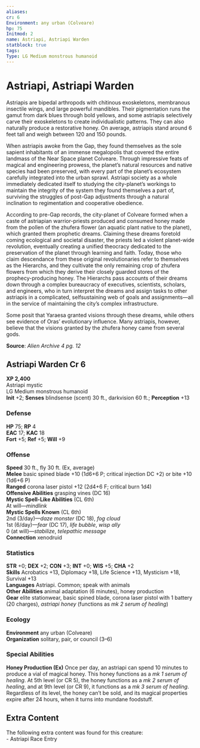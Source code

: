 ```yaml
---
aliases: 
cr: 6
Environment: any urban (Colveare)
hp: 75
Initmod: 2
name: Astriapi, Astriapi Warden
statblock: true
tags: 
Type: LG Medium monstrous humanoid
---
```


# Astriapi, Astriapi Warden

Astriapis are bipedal arthropods with chitinous exoskeletons, membranous insectile wings, and large powerful mandibles. Their pigmentation runs the gamut from dark blues through bold yellows, and some astriapis selectively carve their exoskeletons to create individualistic patterns. They can also naturally produce a restorative honey. On average, astriapis stand around 6 feet tall and weigh between 120 and 150 pounds.

When astriapis awoke from the Gap, they found themselves as the sole sapient inhabitants of an immense megalopolis that covered the entire landmass of the Near Space planet Colveare. Through impressive feats of magical and engineering prowess, the planet’s natural resources and native species had been preserved, with every part of the planet’s ecosystem carefully integrated into the urban sprawl. Astriapi society as a whole immediately dedicated itself to studying the city-planet’s workings to maintain the integrity of the system they found themselves a part of, surviving the struggles of post-Gap adjustments through a natural inclination to regimentation and cooperative obedience.

According to pre-Gap records, the city-planet of Colveare formed when a caste of astriapian warrior-priests produced and consumed honey made from the pollen of the zhufera flower (an aquatic plant native to the planet), which granted them prophetic dreams. Claiming these dreams foretold coming ecological and societal disaster, the priests led a violent planet-wide revolution, eventually creating a unified theocracy dedicated to the preservation of the planet through learning and faith. Today, those who claim descendance from these original revolutionaries refer to themselves as the Hierarchs, and they cultivate the only remaining crop of zhufera flowers from which they derive their closely guarded stores of the prophecy-producing honey. The Hierarchs pass accounts of their dreams down through a complex bureaucracy of executives, scientists, scholars, and engineers, who in turn interpret the dreams and assign tasks to other astriapis in a complicated, selfsustaining web of goals and assignments—all in the service of maintaining the city’s complex infrastructure.

Some posit that Yaraesa granted visions through these dreams, while others see evidence of Oras’ evolutionary influence. Many astriapis, however, believe that the visions granted by the zhufera honey came from several gods.

**Source**:  _Alien Archive 4 pg. 12_

## Astriapi Warden Cr 6

**XP 2,400**  
Astriapi mystic  
LG Medium monstrous humanoid  
**Init** +2; **Senses** blindsense (scent) 30 ft., darkvision 60 ft.; **Perception** +13  

### Defense

**HP** 75; **RP** 4  
**EAC** 17; **KAC** 18  
**Fort** +5; **Ref** +5; **Will** +9  

### Offense

**Speed** 30 ft., fly 30 ft. (Ex, average)  
**Melee** basic spined blade +10 (1d6+6 P; critical injection DC +2) or bite +10 (1d6+6 P)  
**Ranged** corona laser pistol +12 (2d4+6 F; critical burn 1d4)  
**Offensive Abilities** grasping vines (DC 16)  
**Mystic Spell-Like Abilities** (CL 6th)  
At will—_mindlink_  
**Mystic Spells Known** (CL 6th)  
2nd (3/day)—_daze monster_ (DC 18), _fog cloud_  
1st (6/day)—_fear_ (DC 17), _life bubble_, _wisp ally_  
0 (at will)—_stabilize_, _telepathic message_  
**Connection** xenodruid

### Statistics

**STR** +0; **DEX** +2; **CON** +3; **INT** +0; **WIS** +5; **CHA** +2  
**Skills** Acrobatics +13, Diplomacy +18, Life Science +13, Mysticism +18, Survival +13  
**Languages** Astriapi. Common; speak with animals  
**Other Abilities** animal adaptation (6 minutes), honey production  
**Gear** elite stationwear, basic spined blade, corona laser pistol with 1 battery (20 charges), _astriapi honey_ (functions as _mk 2 serum of healing_)

### Ecology

**Environment** any urban (Colveare)  
**Organization** solitary, pair, or council (3–6)

### Special Abilities

**Honey Production (Ex)** Once per day, an astriapi can spend 10 minutes to produce a vial of magical honey. This honey functions as a _mk 1 serum of healing_. At 5th level (or CR 5), the honey functions as a _mk 2 serum of healing_, and at 9th level (or CR 9), it functions as a _mk 3 serum of healing_. Regardless of its level, the honey can’t be sold, and its magical properties expire after 24 hours, when it turns into mundane foodstuff.

## Extra Content

The following extra content was found for this creature:  
\- Astriapi Race Entry
